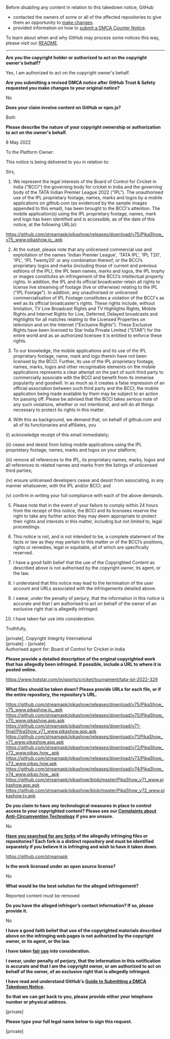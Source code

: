 Before disabling any content in relation to this takedown notice, GitHub
- contacted the owners of some or all of the affected repositories to give them an opportunity to [make changes](https://docs.github.com/en/github/site-policy/dmca-takedown-policy#a-how-does-this-actually-work).
- provided information on how to [submit a DMCA Counter Notice](https://docs.github.com/en/articles/guide-to-submitting-a-dmca-counter-notice).

To learn about when and why GitHub may process some notices this way, please visit our [README](https://github.com/github/dmca/blob/master/README.md#anatomy-of-a-takedown-notice).

---

**Are you the copyright holder or authorized to act on the copyright owner's behalf?**

Yes, I am authorized to act on the copyright owner's behalf.

**Are you submitting a revised DMCA notice after GitHub Trust & Safety requested you make changes to your original notice?**

No

**Does your claim involve content on GitHub or npm.js?**

Both

**Please describe the nature of your copyright ownership or authorization to act on the owner's behalf.**

8 May 2022

To the Platform Owner:

This notice is being delivered to you in relation to:

Sirs,

1. We represent the legal interests of the Board of Control for Cricket in India ("BCCI") the governing body for cricket in India and the governing body of the TATA Indian Premier League 2022 ("IPL"). The unauthorised use of the IPL proprietary footage, names, marks and logos by a mobile applications on  github.com (as evidenced by the sample images appended to this email), has been brought to the BCCI's attention. The mobile application(s) using the IPL proprietary footage, names, mark and logo has been identified and is accessible, as of the date of this notice, at the following URL(s):

https://github.com/streamapk/pikashow/releases/download/v75/PikaShow_v75_www.pikashow.io_.apk

2.  At the outset, please note that any unlicensed commercial use and exploitation of the names 'Indian Premier League', ‘TATA IPL', 'IPL T20', 'IPL', 'IPL Twenty20' or any combination thereof; or the BCCI’s proprietary logos and marks (including those of current and previous editions of the IPL), the IPL team names, marks and logos, the IPL trophy or images constitutes an infringement of the BCCI’s intellectual property rights. In addition, the IPL and its official broadcaster retain all rights to license live streaming of footage (live or otherwise) relating to the IPL ("IPL Footage"). In addition, any unauthorised or unlicensed commercialisation of IPL Footage constitutes a violation of the BCCI's as well as its official broadcaster's rights. These rights include, without limitation, TV Live Broadcast Rights and TV Highlights Rights, Mobile Rights and Internet Rights for Live, Deferred, Delayed broadcasts and Highlights for all matches relating to the Licensed Properties on television and on the Internet (“Exclusive Rights”). These Exclusive Rights have been licensed to Star India Private Limited (“STAR”) for the entire world and as an authorized licensee it is entitled to enforce these rights.

3.  To our knowledge, the mobile applications and its use of the IPL proprietary footage, name, mark and logo therein have not been licensed by the BCCI. Further, its use of the IPL proprietary footage, names, marks, logos and other recognisable elements on the mobile applications represents a clear attempt on the part of such third party to commercially associate with the BCCI and benefit from its immense popularity and goodwill. In as much as it creates a false impression of an official association between such third party and the BCCI, the mobile application being made available by them may be subject to an action for passing off. Please be advised that the BCCI takes serious note of any such violations, whether or not intentional, and will do all things necessary to protect its rights in this matter.

4. With this as background, we demand that, on behalf of github.com and all of its functionaries and affiliates, you

(i) acknowledge receipt of this email immediately;

(ii) cease and desist from listing mobile applications using the IPL proprietary footage, names, marks and logos on your platform;

(iii) remove all references to the IPL, its proprietary names, marks, logos and all references to related names and marks from the listings of unlicensed third parties;

(iv) ensure unlicensed developers cease and desist from associating, in any manner whatsoever, with the IPL and/or BCCI; and

(v) confirm in writing your full compliance with each of the above demands.

5. Please note that in the event of your failure to comply within 24 hours from the receipt of this notice, the BCCI and its licensees reserve the right to take any further action they may deem appropriate to protect their rights and interests in this matter, including but not limited to, legal proceedings.

6. This notice is not, and is not intended to be, a complete statement of the facts or law as they may pertain to this matter or of the BCCI’s positions, rights or remedies, legal or equitable, all of which are specifically reserved.

7. I have a good faith belief that the use of the Copyrighted Content as described above is not authorised by the copyright owner, its agent, or the law.

8. I understand that this notice may lead to the termination of the user account and URLs associated with the infringements detailed above.

9. I swear, under the penalty of perjury, that the information in this notice is accurate and that I am authorised to act on behalf of the owner of an exclusive right that is allegedly infringed.

10. I have taken fair use into consideration.

Truthfully,

[private], Copyright Integrity International  
[private] - [private]  
Authorised agent for: Board of Control for Cricket in India

**Please provide a detailed description of the original copyrighted work that has allegedly been infringed. If possible, include a URL to where it is posted online.**

https://www.hotstar.com/in/sports/cricket/tournament/tata-ipl-2022-329

**What files should be taken down? Please provide URLs for each file, or if the entire repository, the repository’s URL.**

https://github.com/streamapk/pikashow/releases/download/v75/PikaShow_v75_www.pikashow.io_.apk  
https://github.com/streamapk/pikashow/releases/download/v70/PikaShow_v70_www.pikashow.app.apk  
https://github.com/streamapk/pikashow/releases/download/v71-final/PikaShow_v71_www.pikashow.app.apk  
https://github.com/streamapk/pikashow/releases/download/v71/PikaShow_v71_www.pikashow.app.apk  
https://github.com/streamapk/pikashow/releases/download/v72/PikaShow_v72_www.pikas.how_.apk  
https://github.com/streamapk/pikashow/releases/download/v73/PikaShow_v73_www.pikas.how.apk  
https://github.com/streamapk/pikashow/releases/download/v74/PikaShow_v74_www.pikas.how_.apk  
https://github.com/streamapk/pikashow/blob/master/PikaShow_v71_www.pikashow.app.apk  
https://github.com/streamapk/pikashow/blob/master/PikaShow_v72_www.pikashow.tv.apk

**Do you claim to have any technological measures in place to control access to your copyrighted content? Please see our <a href="https://docs.github.com/articles/guide-to-submitting-a-dmca-takedown-notice#complaints-about-anti-circumvention-technology">Complaints about Anti-Circumvention Technology</a> if you are unsure.**

No

**<a href="https://docs.github.com/articles/dmca-takedown-policy#b-what-about-forks-or-whats-a-fork">Have you searched for any forks</a> of the allegedly infringing files or repositories? Each fork is a distinct repository and must be identified separately if you believe it is infringing and wish to have it taken down.**

https://github.com/streamapk

**Is the work licensed under an open source license?**

No

**What would be the best solution for the alleged infringement?**

Reported content must be removed

**Do you have the alleged infringer’s contact information? If so, please provide it.**

No

**I have a good faith belief that use of the copyrighted materials described above on the infringing web pages is not authorized by the copyright owner, or its agent, or the law.**

**I have taken <a href="https://www.lumendatabase.org/topics/22">fair use</a> into consideration.**

**I swear, under penalty of perjury, that the information in this notification is accurate and that I am the copyright owner, or am authorized to act on behalf of the owner, of an exclusive right that is allegedly infringed.**

**I have read and understand GitHub's <a href="https://docs.github.com/articles/guide-to-submitting-a-dmca-takedown-notice/">Guide to Submitting a DMCA Takedown Notice</a>.**

**So that we can get back to you, please provide either your telephone number or physical address.**

[private]

**Please type your full legal name below to sign this request.**

[private]
